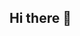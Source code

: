 ## Hi there 👋

<!--
💼 Perfil profesional

Soy un Graduado en Ingeniería Informática, cuyo objetivo es convertirme en un desarrollador Full-Stack lo más completo posible, tanto para web como para móvil.

Me gustaría participar en equipos de desarrollo de software multidisciplinares para seguir desarrollándome, obtener más experiencia como programador y adquirir nuevas habilidades.

Actualmente estoy realizando mi segunda carrera universitaria ( Grado en Música ), ya que también soy un entusiasta del mundo de la música y producción musical. Estoy interesado en seguir formándome mientras trabajo, tanto como programador como alumno universitario de música.
🎓 Educación
Universidad, Ciudad

Universidad Politécnica de Valéncia, Valencia (ESPAÑA) Grado en Ingeniería Informática (2020): Mención en Computación
Universidad, Ciudad

Universidad Internacional de la Rioja, La Rioja, (ESPAÑA) Grado en Música (2023 - Actualmente)
💼 Experiencia laboral
Empresa, Ciudad

COLEGIO ACADEMIA JÚCAR: Docente (1/2023 - 6/2023)

    Ciencias Aplicadas 1 en Formación Profesional Básica
    Ciencias Aplicadas 2 en Formación Profesional Básica
    Sistemas Informáticos en 1º de FP Superior (DAM)
    Ciencias Aplicadas en 4º de Educación Secundária Obligatoria
    Lenguaje de Marcas en 1º de FP Superior (DAM)
    Introducción a la Programación en 1º de FP Superior (DAM)
    Tecnología en 1º y 2º de Educación Secundaria Obligatoria

Empresa, Ciudad

Uktena Tech S.L. (10/2022 - 11/2022)

    Desarrollo backend con NodeJS, Express.js, PassportJS
    Nociones de servicios de email márketing

Empresa, Ciudad

F1-CONNECTING S.L. (2019, 2021)

    Atención al usuario (Helpdesk)
    Monitoreo y soporte técnico a equipos remotos: - cajas registradoras y autopago. - servidores de tienda.
    Programación scripts linux shell
    Resolución de problemas informáticos vía telefónica

Empresa, Ciudad

Divalterra S.A. (2019)

    Desarrollo web con HTML, CSS, MaterializeCSS y JavaScript
    Operaciones de bases de datos con PostgreSQL

Empresa, Ciudad

La Dipu te beca: Ayuntamiento de Albal (2017,2018)

    Mantenimiento de infrastructuras y redes
    Reparación de computadores
    Atención al usuario
    Tareas de ofimática

💻 Habilidades

INFORMÁTICA:

    JavaScript: Vainilla, jQuery, NodeJS, ExpressJS, PassportJS, OAuth2, ReactJS
    TypeScript: ReactJS, React Native
    CSS: Vainilla, MaterializeCSS, Bootstrap, TailwindCSS
    PHP
    Java
    Python
    RESTFULL APIS
    Git / Github
    Bash
    HTML, XML

PRODUCCIÓN MUSICAL:

    Ableton Live 12, FL Studio

🌎 Idiomas

    Español, Nativo
    Valenciano / Catalán, Nativo
    Inglés, B2 según expediente académico

-->
